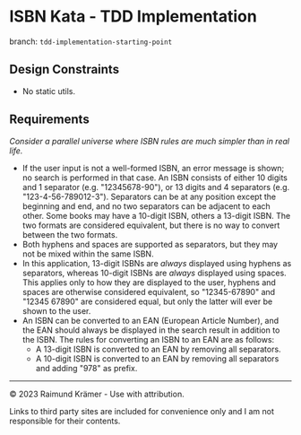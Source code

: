 # ISBN Kata - TDD Implementation

branch: `tdd-implementation-starting-point`

## Design Constraints

- No static utils.

## Requirements

*Consider a parallel universe where ISBN rules are much simpler than in real life.*

- If the user input is not a well-formed ISBN, an error message is shown; no search is performed in that case. An ISBN consists of either 10 digits and 1 separator (e.g. "12345678-90"), or 13 digits and 4 separators (e.g. "123-4-56-789012-3"). Separators can be at any position except the beginning and end, and no two separators can be adjacent to each other. Some books may have a 10-digit ISBN, others a 13-digit ISBN. The two formats are considered equivalent, but there is no way to convert between the two formats.
- Both hyphens and spaces are supported as separators, but they may not be mixed within the same ISBN.
- In this application, 13-digit ISBNs are *always* displayed using hyphens as separators, whereas 10-digit ISBNs are *always* displayed using spaces. This applies only to how they are displayed to the user, hyphens and spaces are otherwise considered equivalent, so "12345-67890" and "12345 67890" are considered equal, but only the latter will ever be shown to the user.
- An ISBN can be converted to an EAN (European Article Number), and the EAN should always be displayed in the search result in addition to the ISBN. The rules for converting an ISBN to an EAN are as follows:
  - A 13-digit ISBN is converted to an EAN by removing all separators.
  - A 10-digit ISBN is converted to an EAN by removing all separators and adding "978" as prefix.

___

© 2023 Raimund Krämer - Use with attribution.

Links to third party sites are included for convenience only and I am not responsible for their contents.
